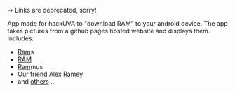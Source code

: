 -> Links are deprecated, sorry!

App made for hackUVA to "download RAM" to your android device. The app takes pictures from a github pages hosted website and displays them.
Includes:
- [Ram](http://swaha.me/images/ram22.jpg)s
- [RAM](http://swaha.me/images/ram28.jpg)
- [Ram](http://swaha.me/images/ram15.jpg)mus
- Our friend Alex [Ram](http://swaha.me/images/ram9.jpg)ey
- and [o](http://swaha.me/images/ram5.jpg)[t](http://swaha.me/images/ram6.jpg)[h](http://swaha.me/images/ram7.jpg)[e](http://swaha.me/images/ram8.jpg)[r](http://swaha.me/images/ram12.jpg)[s](http://swaha.me/images/ram11.jpg) ...
